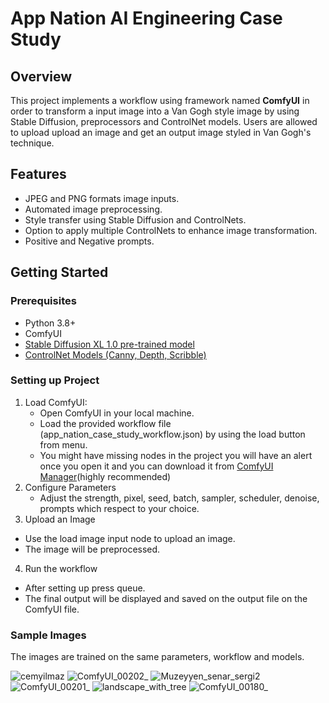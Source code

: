 # App Nation AI Engineering Case Study

## Overview
This project implements a workflow using framework named **ComfyUI** in order to transform a input image into a Van Gogh style image by using Stable Diffusion, preprocessors and ControlNet models. Users are allowed to upload upload an image and get an output image styled in Van Gogh's technique.

## Features
- JPEG and PNG formats image inputs.
- Automated image preprocessing.
- Style transfer using Stable Diffusion and ControlNets.
- Option to apply multiple ControlNets to enhance image transformation.
- Positive and Negative prompts.
  
## Getting Started
### Prerequisites
- Python 3.8+
- ComfyUI 
- [Stable Diffusion XL 1.0 pre-trained model]((https://civitai.com/models/122822/crystal-clear-xl))
- [ControlNet Models (Canny, Depth, Scribble)]((https://huggingface.co/xinsir))

### Setting up Project
1. Load ComfyUI:
   - Open ComfyUI in your local machine.
   - Load the provided workflow file (app_nation_case_study_workflow.json) by using the load button from menu.
   - You might have missing nodes in the project you will have an alert once you open it and you can download it from [ComfyUI Manager]((https://github.com/ltdrdata/ComfyUI-Manager))(highly recommended)
2. Configure Parameters
   - Adjust the strength, pixel, seed, batch, sampler, scheduler, denoise, prompts which respect to your choice.
3. Upload an Image
  - Use the load image input node to upload an image.
  - The image will be preprocessed.
4. Run the workflow
  - After setting up press queue.
  - The final output will be displayed and saved on the output file on the ComfyUI file.

### Sample Images
The images are trained on the same parameters, workflow and models.

![cemyilmaz](https://github.com/user-attachments/assets/d1e9e951-972e-4109-9d9d-ad2dce40d3fc)
![ComfyUI_00202_](https://github.com/user-attachments/assets/cba759fd-a60a-4af5-a98c-e901901cb2b4)
![Muzeyyen_senar_sergi2](https://github.com/user-attachments/assets/240372e3-fb09-4d72-b976-d9574b4a67f1)
![ComfyUI_00201_](https://github.com/user-attachments/assets/f25040fb-bac8-45a8-b40c-9532fec5c1a9)
![landscape_with_tree](https://github.com/user-attachments/assets/5bc78bb4-27dc-49ce-b932-405b72c1628d)
![ComfyUI_00180_](https://github.com/user-attachments/assets/0e9227be-387a-4b61-bc9f-0f61f7bb423b)
